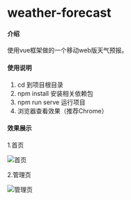 # weather-forecast

#### 介绍
使用vue框架做的一个移动web版天气预报。

#### 使用说明

1.  cd 到项目根目录
2.  npm install 安装相关依赖包
3.  npm run serve 运行项目
4.  浏览器查看效果（推荐Chrome）

#### 效果展示

1.首页

![首页](https://images.gitee.com/uploads/images/2021/0616/170206_38e9b283_7926993.png "home.png")

2.管理页

![管理页](https://images.gitee.com/uploads/images/2021/0616/170529_ceee1769_7926993.png "manage.png")
